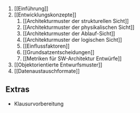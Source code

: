1. [[Einführung]]
2. [[Entwicklungskonzepte]]
	1. [[Architekturmuster der strukturellen Sicht]]
	2. [[Architekturmuster der physikalischen Sicht]]
	3. [[Architekturmuster der Ablauf-Sicht]]
	4. [[Architekturmuster der logischen Sicht]]
	5. [[Einflussfaktoren]]
	6. [[Grundsatzentscheidungen]]
	7. [[Metriken für SW-Architektur Entwürfe]]
3. [[Objektorientierte Entwurfsmuster]]
4. [[Datenaustauschformate]]

## Extras
- Klausurvorbereitung
